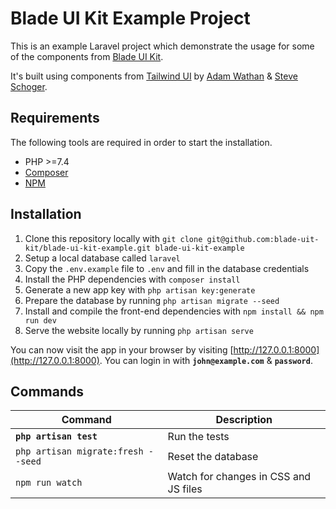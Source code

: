 # Blade UI Kit Example Project

This is an example Laravel project which demonstrate the usage for some of the components from [Blade UI Kit](https://github.com/blade-ui-kit/blade-ui-kit).

It's built using components from [Tailwind UI](https://tailwindui.com) by [Adam Wathan](https://twitter.com/adamwathan) & [Steve Schoger](https://twitter.com/steveschoger).

## Requirements

The following tools are required in order to start the installation.

- PHP >=7.4
- [Composer](https://getcomposer.org/download/)
- [NPM](https://docs.npmjs.com/downloading-and-installing-node-js-and-npm)

## Installation

1. Clone this repository locally with `git clone git@github.com:blade-uit-kit/blade-ui-kit-example.git blade-ui-kit-example`
2. Setup a local database called `laravel`
3. Copy the `.env.example` file to `.env` and fill in the database credentials
4. Install the PHP dependencies with `composer install` 
5. Generate a new app key with `php artisan key:generate`
6. Prepare the database by running `php artisan migrate --seed` 
7. Install and compile the front-end dependencies with `npm install && npm run dev`
8. Serve the website locally by running `php artisan serve`

You can now visit the app in your browser by visiting [http://127.0.0.1:8000](http://127.0.0.1:8000). You can login in with **`john@example.com`** & **`password`**.

## Commands

Command | Description
--- | ---
**`php artisan test`** | Run the tests
`php artisan migrate:fresh --seed` | Reset the database
`npm run watch` | Watch for changes in CSS and JS files
